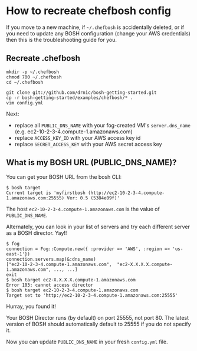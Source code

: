 # How to recreate chefbosh config

If you move to a new machine, if `~/.chefbosh` is accidentally deleted, or if you need to update any BOSH configuration (change your AWS credentials) then this is the troubleshooting guide for you.

## Recreate .chefbosh

```
mkdir -p ~/.chefbosh
chmod 700 ~/.chefbosh
cd ~/.chefbosh

git clone git://github.com/drnic/bosh-getting-started.git
cp -r bosh-getting-started/examples/chefbosh/* .
vim config.yml
```

Next:

* replace all `PUBLIC_DNS_NAME` with your fog-created VM's `server.dns_name` (e.g. ec2-10-2-3-4.compute-1.amazonaws.com)
* replace `ACCESS_KEY_ID` with your AWS access key id
* replace `SECRET_ACCESS_KEY` with your AWS secret access key

## What is my BOSH URL (PUBLIC_DNS_NAME)?

You can get your BOSH URL from the bosh CLI:

```
$ bosh target
Current target is 'myfirstbosh (http://ec2-10-2-3-4.compute-1.amazonaws.com:25555) Ver: 0.5 (5384e09f)'
```

The host `ec2-10-2-3-4.compute-1.amazonaws.com` is the value of `PUBLIC_DNS_NAME`.

Alternately, you can look in your list of servers and try each different server as a BOSH director. Yay!!

```
$ fog
connection = Fog::Compute.new({ :provider => 'AWS', :region => 'us-east-1'})
connection.servers.map(&:dns_name)
["ec2-10-2-3-4.compute-1.amazonaws.com",  "ec2-X.X.X.X.compute-1.amazonaws.com", ..., ...]
exit
$ bosh target ec2-X.X.X.X.compute-1.amazonaws.com
Error 103: cannot access director
$ bosh target ec2-10-2-3-4.compute-1.amazonaws.com
Target set to 'http://ec2-10-2-3-4.compute-1.amazonaws.com:25555'
```

Hurray, you found it!

Your BOSH Director runs (by default) on port 25555, not port 80. The latest version of BOSH should automatically default to 25555 if you do not specify it.

Now you can update `PUBLIC_DNS_NAME` in your fresh `config.yml` file.
 